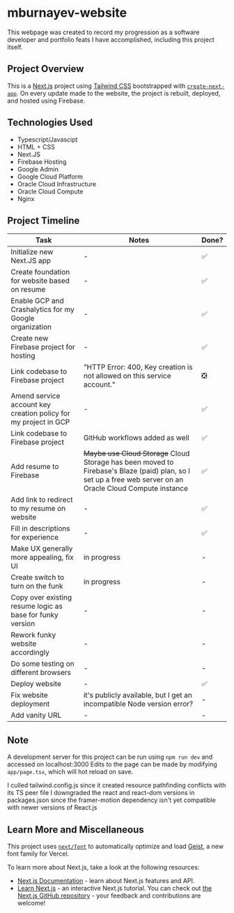 # mburnayev-website
This webpage was created to record my progression as a software developer and portfolio feats I have accomplished, including this project itself.

## Project Overview
This is a [Next.js](https://nextjs.org) project using [Tailwind CSS](https://tailwindcss.com/) bootstrapped with [`create-next-app`](https://nextjs.org/docs/app/api-reference/cli/create-next-app). On every update made to the website, the project is rebuilt, deployed, and hosted using Firebase.

## Technologies Used
- Typescript/Javascipt
- HTML + CSS
- Next.JS
- Firebase Hosting
- Google Admin
- Google Cloud Platform
- Oracle Cloud Infrastructure
- Oracle Cloud Compute
- Nginx

## Project Timeline
Task | Notes | Done?
--- | --- | ---
Initialize new Next.JS app | - | ✅
Create foundation for website based on resume | - | ✅
Enable GCP and Crashalytics for my Google organization | - | ✅
Create new Firebase project for hosting | - | ✅
Link codebase to Firebase project | "HTTP Error: 400, Key creation is not allowed on this service account." | ❎
Amend service account key creation policy for my project in GCP | - | ✅
Link codebase to Firebase project | GitHub workflows added as well | ✅
Add resume to Firebase | ~~Maybe use Cloud Storage~~ Cloud Storage has been moved to Firebase's Blaze (paid) plan, so I set up a free web server on an Oracle Cloud Compute instance | ✅
Add link to redirect to my resume on website | - | ✅
Fill in descriptions for experience | - | ✅
Make UX generally more appealing, fix UI | in progress | -
Create switch to turn on the funk | in progress | -
Copy over existing resume logic as base for funky version | - | -
Rework funky website accordingly | - | -
Do some testing on different browsers | - | -
Deploy website | - | ✅
Fix website deployment | it's publicly available, but I get an incompatible Node version error? | -
Add vanity URL | - | -

## Note
A development server for this project can be run using `npm run dev` and accessed on localhost:3000
Edits to the page can be made by modifying `app/page.tsx`, which will hot reload on save.

I culled tailwind.config.js since it created resource pathfinding conflicts with its TS peer file
I downgraded the react and react-dom versions in packages.json since the framer-motion dependency isn't yet compatible with newer versions of React.js

## Learn More and Miscellaneous
This project uses [`next/font`](https://nextjs.org/docs/app/building-your-application/optimizing/fonts) to automatically optimize and load [Geist](https://vercel.com/font), a new font family for Vercel.

To learn more about Next.js, take a look at the following resources:
- [Next.js Documentation](https://nextjs.org/docs) - learn about Next.js features and API.
- [Learn Next.js](https://nextjs.org/learn) - an interactive Next.js tutorial.
You can check out [the Next.js GitHub repository](https://github.com/vercel/next.js) - your feedback and contributions are welcome!
